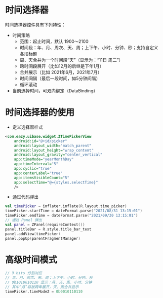 # 时间选择器
时间选择器控件具有下列特性：
- 时间策略
  - 范围：起止时间，默认 1900～2100
  - 时间段：年、月、周次、天、周；上下午、小时、分钟、秒；支持自定义各段标题
  - 周、天合并为一个时间段“天”（显示为：“11日 周二”）
  - 跨时间段展开（比如12月的后继是下年1月）
  - 合并展示（比如 2021年6月，2021年7月）
  - 时间间隔（最后一段时间，如5分钟间隔）
  - 循环滚动
- 当前选择时间，可双向绑定（DataBinding）

# 时间选择器的使用
* 定义选择器样式
``` xml
<com.eazy.uibase.widget.ZTimePickerView
    android:id="@+id/picker"
    android:layout_width="match_parent"
    android:layout_height="wrap_content"
    android:layout_gravity="center_vertical"
    app:timeMode="yearMonthDay"
    app:timeInterval="5"
    app:cyclic="true"
    app:centerLabel="true"
    app:itemsVisibleCount="5"
    app:selectTime="@={styles.selectTime}"
    />
```
* 通过代码弹出
``` kotlin
val timePicker = inflater.inflate(R.layout.time_picker)
timePicker.startTime = dateFormat.parse("2021/08/31 13:15:01")
timePicker.endTime = dateFormat.parse("2021/09/30 13:15:01")
// 通过 Panel 弹出
val panel = ZPanel(requireContext())
panel.titleBar = R.style.title_bar_text
panel.addView(timePicker)
panel.popUp(parentFragmentManager)
```

# 高级时间模式
``` kotlin
// 9 bits 分别对应
// 年、月、周次、天、周；上下午、小时、分钟、秒
// 0b1010010110 显示：月、天、周、小时、分钟
// 其中“月”将被跨年展开，天、周合并显示
timePicker.timeMode2 = 0b0010110110
```
